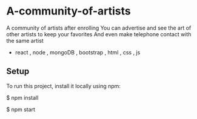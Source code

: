 # A-community-of-artists

A community of artists after enrolling
You can advertise and see the art of other artists to keep your favorites
And even make telephone contact with the same artist

- react , node , mongoDB , bootstrap , html , css , js

## Setup
To run this project, install it locally using npm:

$ npm install

$ npm start
